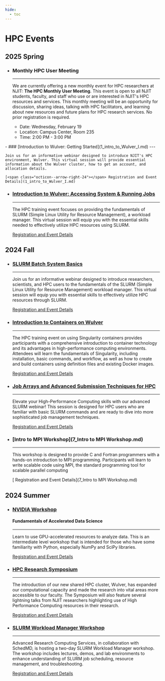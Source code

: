 ```yaml
---
hide:
  - toc
---
```



# HPC Events

## 2025 Spring

<div class="grid cards" markdown>

-    ### Monthly HPC User Meeting
     ---
     We are currently offering a new monthly event for HPC researchers at NJIT: **The HPC Monthly User Meeting**. This event is open to all NJIT students, faculty, and staff who use or are interested in NJIT's HPC resources and services. This monthly meeting will be an opportunity for discussion, sharing ideas, talking with HPC facilitators, and learning about new resources and future plans for HPC research services. No prior registration is required.
        
     - Date: Wednesday, February 19
     - Location: Campus Center, Room 235
     - Time: 2:00 PM - 3:00 PM
</div>

<div class="grid cards" markdown>
-   ### [Introduction to Wulver: Getting Started](1_intro_to_Wulver_I.md)
    ---

    Join us for an informative webinar designed to introduce NJIT's HPC environment, Wulver. This virtual session will provide essential information about the Wulver cluster, how to get an account, and allocation details.

    [<span class="octicon--arrow-right-24"></span> Registration and Event Details](1_intro_to_Wulver_I.md)

</div>
<div class="grid cards" markdown>

-   ### [Introduction to Wulver: Accessing System & Running Jobs](2_intro_to_Wulver_II.md)

    ---

    The HPC training event focuses on providing the fundamentals of SLURM (Simple Linux Utility for Resource Management), a workload manager. This virtual session will equip you with the essential skills needed to effectively utilize HPC resources using SLURM.

    [<span class="octicon--arrow-right-24"></span> Registration and Event Details](2_intro_to_Wulver_II.md)

</div>

## 2024 Fall

<div class="grid cards" markdown>


-   ### [SLURM Batch System Basics](1_slurm.md)
    ---

    Join us for an informative webinar designed to introduce researchers, scientists, and HPC users to the fundamentals of the SLURM (Simple Linux Utility for Resource Management) workload manager. This virtual  session will equip you with essential skills to effectively utilize HPC resources through SLURM.

    [<span class="octicon--arrow-right-24"></span> Registration and Event Details](1_slurm.md)

</div>
<div class="grid cards" markdown>

-   ### [Introduction to Containers on Wulver](2_containers.md)

    ---

    The HPC training event on using Singularity containers provides participants with a comprehensive introduction to container technology and its advantages in high-performance computing environments. Attendees will learn the fundamentals of Singularity, including installation, basic commands, and workflow, as well as how to create and build containers using definition files and existing Docker images.

    [<span class="octicon--arrow-right-24"></span> Registration and Event Details](2_containers.md)

</div>
<div class="grid cards" markdown>

-   ### [Job Arrays and Advanced Submission Techniques for HPC](3_slurm_advanced.md)

    ---

    Elevate your High-Performance Computing skills with our advanced SLURM webinar! This session is designed for HPC users who are familiar with basic SLURM commands and are ready to dive into more sophisticated job management techniques.

    [<span class="octicon--arrow-right-24"></span> Registration and Event Details](3_slurm_advanced.md)
</div>
<div class="grid cards" markdown>

-   ### [Intro to MPI Workshop](7_Intro to MPI Workshop.md)

    ---
    This workshop is designed to provide C and Fortran programmers with a hands-on introduction to MPI programming. Participants will learn to write scalable code using MPI, the standard programming tool for scalable parallel computing

    [<span class="octicon--arrow-right-24"></span> Registration and Event Details](7_Intro to MPI Workshop.md)
</div>


## 2024 Summer


<div class="grid cards" markdown>


-   ### [NVIDIA Workshop](4_nvidia.md)
    #### Fundamentals of Accelerated Data Science
    ---

    Learn to use GPU-accelerated resources to analyze data. This is an intermediate level workshop that is intended for those who have some familiarity with Python, especially NumPy and SciPy libraries.

    [<span class="octicon--arrow-right-24"></span> Registration and Event Details](4_nvidia.md)

</div>
<div class="grid cards" markdown>

-   ### [HPC Research Symposium](5_symposium.md)

    ---

    The introduction of our new shared HPC cluster, Wulver, has expanded our computational capacity and made the research into vital areas more accessible to our faculty. The Symposium will also feature several lightning talks from NJIT researchers highlighting use of High Performance Computing resources in their research.

    [<span class="octicon--arrow-right-24"></span> Registration and Event Details](5_symposium.md)

</div>
<div class="grid cards" markdown>

-   ### [SLURM Workload Manager Workshop](6_slurm_workshop.md)

    ---

    Advanced Research Computing Services, in collaboration with SchedMD, is hosting a two-day SLURM Workload Manager workshop. The workshop includes lectures, demos, and lab environments to enhance understanding of SLURM job scheduling, resource management, and troubleshooting.

    [<span class="octicon--arrow-right-24"></span> Registration and Event Details](6_slurm_workshop.md)
</div>
